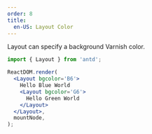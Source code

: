 ```yaml
---
order: 8
title:
  en-US: Layout Color
---
```


Layout can specify a background Varnish color.

```jsx
import { Layout } from 'antd';

ReactDOM.render(
  <Layout bgcolor='B6'>
    Hello Blue World
    <Layout bgcolor='G6'>
      Hello Green World
    </Layout>
  </Layout>,
  mountNode,
);
```
